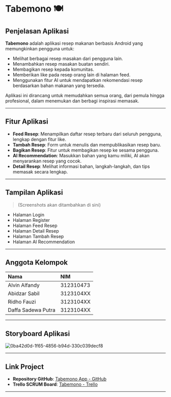 # Tabemono 🍽️

## Penjelasan Aplikasi
**Tabemono** adalah aplikasi resep makanan berbasis Android yang memungkinkan pengguna untuk:
- Melihat berbagai resep masakan dari pengguna lain.
- Menambahkan resep masakan buatan sendiri.
- Membagikan resep kepada komunitas.
- Memberikan like pada resep orang lain di halaman feed.
- Menggunakan fitur AI untuk mendapatkan rekomendasi resep berdasarkan bahan makanan yang tersedia.

Aplikasi ini dirancang untuk memudahkan semua orang, dari pemula hingga profesional, dalam menemukan dan berbagi inspirasi memasak.

---

## Fitur Aplikasi
- **Feed Resep**: Menampilkan daftar resep terbaru dari seluruh pengguna, lengkap dengan fitur like.
- **Tambah Resep**: Form untuk menulis dan mempublikasikan resep baru.
- **Bagikan Resep**: Fitur untuk membagikan resep ke sesama pengguna.
- **AI Recommendation**: Masukkan bahan yang kamu miliki, AI akan menyarankan resep yang cocok.
- **Detail Resep**: Melihat informasi bahan, langkah-langkah, dan tips memasak secara lengkap.

---

## Tampilan Aplikasi
> (Screenshots akan ditambahkan di sini)

- Halaman Login
- Halaman Register
- Halaman Feed Resep
- Halaman Detail Resep
- Halaman Tambah Resep
- Halaman AI Recommendation

---

## Anggota Kelompok
| Nama | NIM |
|:-----------------------------|:------------|
| Alvin Alfandy | 312310473 |
| Abidzar Sabil | 3123104XX |
| Ridho Fauzi| 3123104XX |
| Daffa Sadewa Putra  | 3123104XX |
---

## Storyboard Aplikasi
![0ba42d0d-1f65-4856-b94d-330c039decf8](https://github.com/user-attachments/assets/ca41bf12-fd4f-45eb-968b-4bb04aea5116)


---

## Link Project
- **Repository GitHub**: [Tabemono App - GitHub](https://github.com/alvinalfandy/TabemonoApp)
- **Trello SCRUM Board**: [Tabemono - Trello](https://trello.com/b/2Rr5uCf7/tabemono)

---


